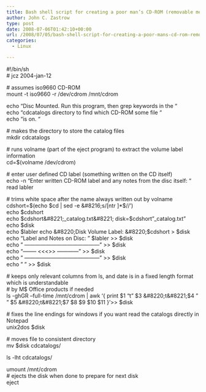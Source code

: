 ```yaml
---
title: Bash shell script for creating a poor man’s CD-ROM (removable media) catalog for linux
author: John C. Zastrow
type: post
date: 2008-07-06T01:42:10+00:00
url: /2008/07/05/bash-shell-script-for-creating-a-poor-mans-cd-rom-removable-media-catalog-for-linux/
categories:
  - Linux

---
```

#!/bin/sh  
\# jcz 2004-jan-12

\# assumes iso9660 CD-ROM  
mount -t iso9660 -r /dev/cdrom /mnt/cdrom

echo &#8220;Disc Mounted. Run this program, then grep keywords in the &#8220;  
echo &#8220;cdcatalogs directory to find which CD-ROM some file &#8220;  
echo &#8220;is on. &#8220;

\# makes the directory to store the catalog files  
mkdir cdcatalogs

\# runs volname (part of the eject program) to extract the volume label information  
cd=$(volname /dev/cdrom)

\# enter user defined CD label (something written on the CD itself)  
echo -n &#8220;Enter written CD-ROM label and any notes from the disc itself: &#8220;  
read labler

\# trims white space after the name always written out by volname  
cdshort=$(echo $cd | sed -e &#8216;s/[ntr ]*$//&#8217;)  
echo $cdshort  
echo $cdshort&#8221;_catalog.txt&#8221;  
disk=$cdshort&#8221;_catalog.txt&#8221;  
echo $disk  
echo $labler  
echo &#8220;Disk Volume Label: &#8220;$cdshort > $disk  
echo &#8220;Label and Notes on Disc: &#8221; $labler >> $disk  
echo &#8221; &#8212;&#8212;&#8212;&#8212;&#8212;&#8212;&#8212;&#8212;&#8212;&#8212;&#8212;&#8212;&#8212;&#8212;&#8221; >> $disk  
echo &#8220;&#8212;&#8212;&#8211; <<<<END DISC ENTRY>>> &#8212;&#8212;&#8212;&#8212;&#8221; >> $disk  
echo &#8221; &#8212;&#8212;&#8212;&#8212;&#8212;&#8212;&#8212;&#8212;&#8212;&#8212;&#8212;&#8212;&#8212;&#8212;&#8221; >> $disk  
echo &#8221; &#8221; >> $disk

\# keeps only relevant columns from ls, and date is in a fixed length format which is understandable  
\# by M$ Office products if needed  
ls -ghGR &#8211;full-time /mnt/cdrom | awk &#8216;{ print $1 &#8220;t&#8221; $3 &#8220;t&#8221;$4 &#8221; &#8221; $5 &#8220;t&#8221;$7 $8 $9 $10 $11 }&#8217;>> $disk

\# fixes the line endings for windows if you want read the catalogs directly in Notepad  
unix2dos $disk

\# moves file to consistent directory  
mv $disk cdcatalogs/

ls -lht cdcatalogs/

umount /mnt/cdrom  
\# ejects the disk when done to prepare for next disk  
eject